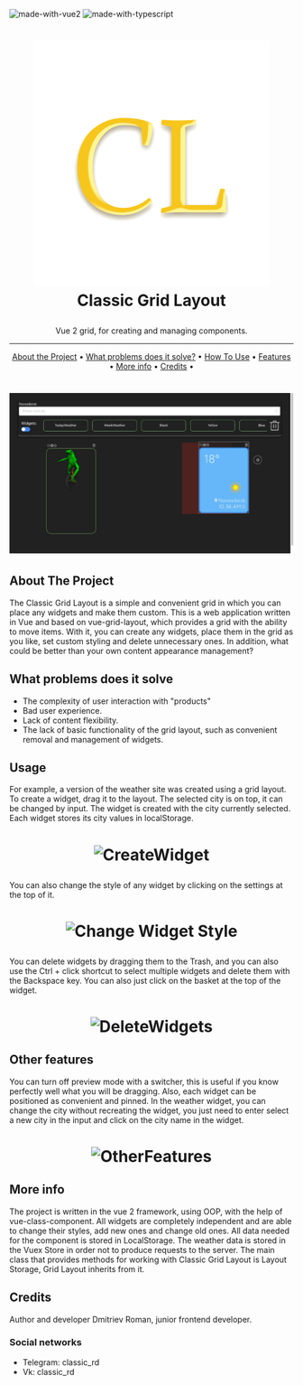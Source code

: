 ![made-with-vue2](https://img.shields.io/badge/Made%20with-Vue2-success)
![made-with-typescript](https://img.shields.io/badge/Made%20with-Typescript-blue)


<h1>
<p align="center">
  <img src="src/assets/readme-content/CL.svg" alt="Logo">
  <br>Classic Grid Layout
</h1>
<p align="center">
   Vue 2 grid, for creating and managing components.
</p>

____

<p align="center">
  <a href="#about-the-project">About the Project</a> •
  <a href="#what-problems-does-it-solve">What problems does it solve?</a> •
  <a href="#usage">How To Use</a> •
  <a href="#other-features">Features</a> •
  <a href="#more-info">More info</a> •
  <a href="#credits">Credits</a> •
</p>

<h1>
<p align="center">
  <img src="src/assets/readme-content/Preview_1.gif" alt="Preview">
</h1>

## About The Project

The Classic Grid Layout is a simple and convenient grid in which you can place any widgets and make them custom. This is
a web application written in Vue and based on vue-grid-layout, which provides a grid with the ability to move items.
With it, you can create any widgets, place them in the grid as you like, set custom styling and delete unnecessary ones.
In addition, what could be better than your own content appearance management?

## What problems does it solve

- The complexity of user interaction with "products"
- Bad user experience.
- Lack of content flexibility.
- The lack of basic functionality of the grid layout, such as convenient removal and management of widgets.

## Usage

For example, a version of the weather site was created using a grid layout. To create a widget, drag it to the layout.
The selected city is on top, it can be changed by input. The widget is created with the city currently selected. Each
widget stores its city values ​​in localStorage.

<h1>
<p align="center">
  <img src="src/assets/readme-content/CreateWidget.gif" alt="CreateWidget">
</h1>

You can also change the style of any widget by clicking on the settings at the top of it.

<h1>
<p align="center">
  <img src="src/assets/readme-content/ChangeWidgetStyle.gif" alt="Change Widget Style">
</h1>

You can delete widgets by dragging them to the Trash, and you can also use the Ctrl + click shortcut to select multiple
widgets and delete them with the Backspace key. You can also just click on the basket at the top of the widget.

<h1>
<p align="center">
  <img src="src/assets/readme-content/DeleteWidgets.gif" alt="DeleteWidgets">
</h1>

## Other features

You can turn off preview mode with a switcher, this is useful if you know perfectly well what you will be dragging.
Also, each widget can be positioned as convenient and pinned. In the weather widget, you can change the city without
recreating the widget, you just need to enter select a new city in the input and click on the city name in the widget.

<h1>
<p align="center">
  <img src="src/assets/readme-content/OtherFeatures.gif" alt="OtherFeatures">
</h1>

## More info

The project is written in the vue 2 framework, using OOP, with the help of vue-class-component. All widgets are
completely independent and are able to change their styles, add new ones and change old ones. All data needed for the
component is stored in LocalStorage. The weather data is stored in the Vuex Store in order not to produce requests to
the server. The main class that provides methods for working with Classic Grid Layout is Layout Storage, Grid Layout
inherits from it.

## Credits

Author and developer Dmitriev Roman, junior frontend developer.

### Social networks

- Telegram: classic_rd
- Vk: classic_rd

<br>


